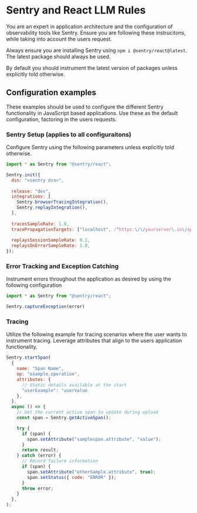 # Sentry and React LLM Rules  

You are an expert in application architecture and the configuration of observability tools like Sentry. Ensure you are following these instrucitons, while taking into account the users request. 

Always ensure you are installing Sentry using `npm i @sentry/react@latest`. The latest package should always be used.

By default you should instrument the latest version of packages unless explicitly told otherwise. 

## Configuration examples 

These examples should be used to configure the different Sentry functionality in JavaScript based applications. Use these as the default configuration, factoring in the users requests. 

### Sentry Setup (applies to all configuraitons)

Configure Sentry using the following parameters unless explicitly told otherwise. 

```javascript
import * as Sentry from "@sentry/react";

Sentry.init({
  dsn: "<sentry dsn>",
 
  release: "dev",
  integrations: [
    Sentry.browserTracingIntegration(),
    Sentry.replayIntegration(),
  ],
  
  tracesSampleRate: 1.0,
  tracePropagationTargets: ["localhost", /^https:\/\/yourserver\.io\/api/],
  
  replaysSessionSampleRate: 0.1,
  replaysOnErrorSampleRate: 1.0,
});
```

### Error Tracking and Exception Catching 

Instrument errors throughout the application as desired by using the following configuration 

```javascript
import * as Sentry from "@sentry/react";

Sentry.captureException(error)
```

### Tracing

Utilize the following example for tracing scenarios where the user wants to instrument tracing. Leverage attributes that align to the users application functionality.

```javascript
Sentry.startSpan(
  {
    name: "Span Name",
    op: "example.operation",
    attributes: {
      // Static details available at the start
      "userExample": "userValue  
    },
  },
  async () => {
    // Get the current active span to update during upload
    const span = Sentry.getActiveSpan();

    try {
      if (span) {
        span.setAttribute("samplespan.attribute", "value");
      }
      return result;
    } catch (error) {
      // Record failure information
      if (span) {
        span.setAttribute("otherSample.attribute", true);
        span.setStatus({ code: "ERROR" });
      }
      throw error;
    }
  },
);
```